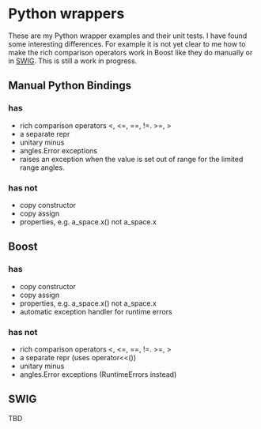 # Python wrappers

These are my Python wrapper examples and their unit tests. I have
found some interesting differences. For example it is not yet clear to
me how to make the rich comparison operators work in Boost like they
do manually or in [SWIG](swig.org). This is still a work in progress.


## Manual Python Bindings

### has

- rich comparison operators <, <=, ==, !=. >=, >
- a separate repr
- unitary minus
- angles.Error exceptions
- raises an exception when the value is set out of range for the limited range angles.

### has not

- copy constructor
- copy assign
- properties, e.g. a_space.x() not a_space.x


## Boost

### has

- copy constructor
- copy assign
- properties, e.g. a_space.x() not a_space.x
- automatic exception handler for runtime errors

### has not

- rich comparison operators <, <=, ==, !=. >=, >
- a separate repr (uses operator<<())
- unitary minus
- angles.Error exceptions (RuntimeErrors instead)




## SWIG

TBD
